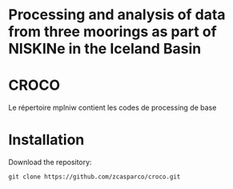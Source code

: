 Processing and analysis of data from three moorings as part of NISKINe in the Iceland Basin
====

CROCO
=======

Le répertoire mplniw contient les codes de processing de base 


Installation
=============

Download the repository:
```
git clone https://github.com/zcasparco/croco.git
```

